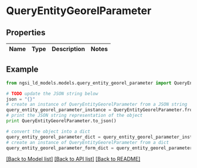 # QueryEntityGeorelParameter


## Properties

Name | Type | Description | Notes
------------ | ------------- | ------------- | -------------

## Example

```python
from ngsi_ld_models.models.query_entity_georel_parameter import QueryEntityGeorelParameter

# TODO update the JSON string below
json = "{}"
# create an instance of QueryEntityGeorelParameter from a JSON string
query_entity_georel_parameter_instance = QueryEntityGeorelParameter.from_json(json)
# print the JSON string representation of the object
print QueryEntityGeorelParameter.to_json()

# convert the object into a dict
query_entity_georel_parameter_dict = query_entity_georel_parameter_instance.to_dict()
# create an instance of QueryEntityGeorelParameter from a dict
query_entity_georel_parameter_form_dict = query_entity_georel_parameter.from_dict(query_entity_georel_parameter_dict)
```
[[Back to Model list]](../README.md#documentation-for-models) [[Back to API list]](../README.md#documentation-for-api-endpoints) [[Back to README]](../README.md)


